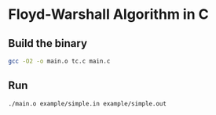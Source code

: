 # Floyd-Warshall Algorithm in C

## Build the binary

```bash
gcc -O2 -o main.o tc.c main.c
```

## Run

```bash
./main.o example/simple.in example/simple.out
```
